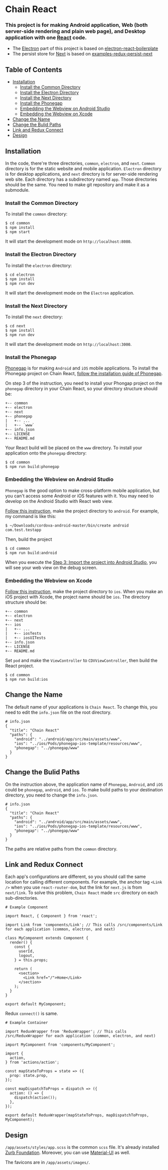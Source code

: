 # Chain React

### This project is for making Android application, Web (both server-side rendering and plain web page), and Desktop application with one [React](https://facebook.github.io/react/) code.

- The [Electron](http://electron.atom.io/) part of this project is based on [electron-react-boilerplate](https://github.com/chentsulin/electron-react-boilerplate)
- The persist store for [Next](https://zeit.co/blog/next5) is based on [examples-redux-persist-next](https://github.com/nickmarca/examples-redux-persist-next)

## Table of Contents

* [Installation](#isntallation)
  * [Install the Common Directory](#install-the-common-directory)
  * [Install the Electron Directory](#install-the-electron-directory)
  * [Install the Next Directory](#install-the-next-directory)
  * [Install the Phonegap](#install-the-phonegap)
  * [Embedding the Webview on Android Studio](#embedding-the-webview-on-android-studio)
  * [Embedding the Webview on Xcode](#embedding-the-webview-on-xcode)
* [Change the Name](#change-the-name)
* [Change the Bulid Paths](#change-the-bulid-paths)
* [Link and Redux Connect](#link-and-redux-connect)
* [Design](#design)

## Installation

In the code, there're three directories, `common`, `electron`, and `next`. `Common` directory is for the static website and mobile application. `Electron` directory is for desktop applications, and `next` directory is for server-side rendering web site. Each directory has a subdirectory named `app`. Those directories should be the same. You need to make git repository and make it as a submodule.

### Install the Common Directory

To install the `common` directory:

```
$ cd common
$ npm install
$ npm start
```

It will start the development mode on `http://localhost:8080`.

### Install the Electron Directory

To install the `electron` directory:

```
$ cd electron
$ npm install
$ npm run dev
```

It will start the development mode on the `Electron` application.

### Install the Next Directory

To install the `next` directory:

```
$ cd next
$ npm install
$ npm run dev
```

It will start the development mode on `http://localhost:3000`.

### Install the Phonegap

[Phonegap](https://phonegap.com/getstarted/) is for making `Android` and `iOS` mobile applications. To install the Phonegap project on Chain React, [follow the installation guide of Phonegap](https://phonegap.com/getstarted/).

On step 3 of the instruction, you need to install your Phongap project on the `phonegap` directory in your Chain React, so your directory structure should be:

```
+-- common
+-- electron
+-- next
+-- phonegap
|   +-- ...
|   +-- `www`
+-- info.json
+-- LICENSE
+-- README.md
```

Your React build will be placed on the `www` directory. To install your application onto the `phonegap` directory:

```
$ cd common
$ npm run build:phonegap
```

### Embedding the Webview on Android Studio

`Phonegap` is the good option to make cross-platform mobile application, but you can't access some Android or iOS features with it. You may need to develop on the Android Studio with React web view.

[Follow this instruction](http://docs.phonegap.com/develop/1-embed-webview/android/), make the project directory to `android`. For example, my command is like this:

```
$ ~/Downloads/cordova-android-master/bin/create android com.test.testapp
```

Then, build the project

```
$ cd common
$ npm run build:android
```

When you execute the [Step 3: Import the project into Android Studio](http://docs.phonegap.com/develop/1-embed-webview/android/), you will see your web view on the debug screen.

### Embedding the Webview on Xcode

[Follow this instruction](http://docs.phonegap.com/develop/1-embed-webview/ios/), make the project directory to `ios`. When you make an iOS project with Xcode, the project name should be `ios`. The directory structure should be:

```
+-- common
+-- electron
+-- next
+-- ios
|   +-- ...
|   +-- iosTests
|   +-- iosUITests
+-- info.json
+-- LICENSE
+-- README.md
```

Set `pod` and make the `ViewController` to `CDVViewController`, then build the React project.

```
$ cd common
$ npm run build:ios
```
## Change the Name

The default name of your applications is `Chain React`. To change this, you need to edit the `info.json` file on the root directory.

```
# info.json
{
  "title": "Chain React"
  "paths": {
    "android": "../android/app/src/main/assets/www",
    "ios": "../ios/Pods/phonegap-ios-template/resources/www",
    "phonegap": "../phonegap/www"
  }
}
```

## Change the Bulid Paths

On the instruction above, the application name of `Phonegap`, `Android`, and `iOS` could be `phonegap`, `android`, and `ios`. To make build paths to your destination directory, you need to change the `info.json`.

```
# info.json
{
  "title": "Chain React"
  "paths": {
    "android": "../android/app/src/main/assets/www",
    "ios": "../ios/Pods/phonegap-ios-template/resources/www",
    "phonegap": "../phonegap/www"
  }
}
```

The paths are relative paths from the `common` directory.

## Link and Redux Connect

Each app's configurations are different, so you should call the same location for calling different components. For example, the anchor tag `<Link />` when you use `react-router-dom`, but the link for `next.js` is from `next/link`. To solve this problem, `Chain React` made `src` directory on each sub-directories.

```
# Example Component

import React, { Component } from 'react';

import Link from 'components/Link'; // This calls /src/components/Link for each application (common, electron, and next)

class MyComponent extends Component {
  render() {
    const {
      userId,
      logout,
    } = this.props;

    return (
      <section>
        <Link href="/">Home</Link>
      </section>
    );
  }
}

export default MyComponent;
```

Redux `connect()` is same.

```
# Example Container

import ReduxWrapper from 'ReduxWrapper'; // This calls /src/ReduxWrapper for each application (common, electron, and next)

import MyComponent from 'components/MyComponent';

import {
  action,
} from 'actions/action';

const mapStateToProps = state => ({
  prop: state.prop,
});

const mapDispatchToProps = dispatch => ({
  action: () => {
    dispatch(action());
  },
});

export default ReduxWrapper(mapStateToProps, mapDispatchToProps, MyComponent);
```

## Design

`/app/assets/styles/app.scss` is the common `scss` file. It's already installed [Zurb Foundation](https://foundation.zurb.com/). Moreover, you can use [Material-UI](http://www.material-ui.com/) as well.

The favicons are in `/app/assets/images/`.


